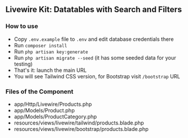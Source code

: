 ## Livewire Kit: Datatables with Search and Filters


### How to use

- Copy `.env.example` file to `.env` and edit database credentials there
- Run `composer install`
- Run `php artisan key:generate`
- Run `php artisan migrate --seed` (it has some seeded data for your testing)
- That's it: launch the main URL
- You will see Tailwind CSS version, for Bootstrap visit `/bootstrap` URL


### Files of the Component

- app/Http/Livewire/Products.php
- app/Models/Product.php
- app/Models/ProductCategory.php
- resources/views/livewire/tailwind/products.blade.php
- resources/views/livewire/bootstrap/products.blade.php
